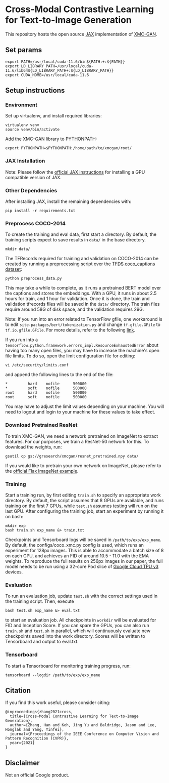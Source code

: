 # Cross-Modal Contrastive Learning for Text-to-Image Generation

This repository hosts the open source [JAX](https://github.com/google/jax) implementation of [XMC-GAN](https://arxiv.org/abs/2101.04702).

## Set params
```
export PATH=/usr/local/cuda-11.6/bin${PATH:+:${PATH}}
export LD_LIBRARY_PATH=/usr/local/cuda-11.6/lib64${LD_LIBRARY_PATH+:${LD_LIBRARY_PATH}}
export CUDA_HOME=/usr/local/cuda-11.6
```

## Setup instructions

### Environment
Set up virtualenv, and install required libraries:
```
virtualenv venv
source venv/bin/activate
```

Add the XMC-GAN library to PYTHONPATH:
```
export PYTHONPATH=$PYTHONPATH:/home/path/to/xmcgan/root/
```

### JAX Installation
Note: Please follow the [official JAX instructions](https://github.com/google/jax#pip-installation) for installing a GPU compatible version of JAX.

### Other Dependencies
After installing JAX, install the remaining dependencies with:
```
pip install -r requirements.txt
```

### Preprocess COCO-2014
To create the training and eval data, first start a directory. By default, the training scripts expect to save results in `data/` in the base directory.
```
mkdir data/
```

The TFRecords required for training and validation on COCO-2014 can be created by running a preprocessing script over the [TFDS coco_captions dataset](https://www.tensorflow.org/datasets/catalog/coco_captions):

```
python preprocess_data.py
```
This may take a while to complete, as it runs a pretrained BERT model over the captions and stores the embeddings. With a GPU, it runs in about 2.5 hours for train, and 1 hour for validation. Once it is done, the train and validation tfrecords files will be saved in the `data/` directory. The train files require around 58G of disk space, and the validation requires 29G.

Note: If you run into an error related to TensorFlow gfile, one workaround is to edit `site-packages/bert/tokenization.py` and change `tf.gfile.GFile` to `tf.io.gfile.GFile`. For more details, refer to the following [link](https://github.com/google-research/bert/issues/1133#issuecomment-703818257).

If you run into a `tensorflow.python.framework.errors_impl.ResourceExhaustedError` about having too many open files, you may have to increase the machine's open file limits. To do so, open the limit configuration file for editing:
```
vi /etc/security/limits.conf
```
and append the following lines to the end of the file:
```
*         hard    nofile      500000
*         soft    nofile      500000
root      hard    nofile      500000
root      soft    nofile      500000
```
You may have to adjust the limit values depending on your machine. You will need to logout and login to your machine for these values to take effect.


### Download Pretrained ResNet

To train XMC-GAN, we need a network pretrained on ImageNet to extract features. For our purposes, we train a ResNet-50 network for this. To download the weights, run:
```
gsutil cp gs://gresearch/xmcgan/resnet_pretrained.npy data/
```
If you would like to pretrain your own network on ImageNet, please refer to the [official Flax ImageNet example](https://github.com/google/flax/tree/master/examples/imagenet).


### Training

Start a training run, by first editing `train.sh` to specify an appropriate work directory. By default, the script assumes that 8 GPUs are available, and runs training on the first 7 GPUs, while `test.sh` assumes testing will run on the last GPU.
After configuring the training job, start an experiment by running it on bash:
```
mkdir exp
bash train.sh exp_name &> train.txt
```

Checkpoints and Tensorboard logs will be saved in `/path/to/exp/exp_name`. By default, the configs/coco_xmc.py config is used, which runs an experiment for 128px images. This is able to accommodate a batch size of 8 on each GPU, and achieves an FID of around 10.5 - 11.0 with the EMA weights. To reproduce the full results on 256px images in our paper, the full model needs to be run using a 32-core Pod slice of [Google Cloud TPU v3](https://cloud.google.com/tpu) devices.

### Evaluation

To run an evaluation job, update `test.sh` with the correct settings used in the training script. Then, execute
```
bash test.sh exp_name &> eval.txt
```
to start an evaluation job. All checkpoints in `workdir` will be evaluated for FID and Inception Score. If you can spare the GPUs, you can also run `train.sh` and `test.sh` in parallel, which will continuously evaluate new checkpoints saved into the work directory. Scores will be written to Tensorboard and output to eval.txt.

### Tensorboard

To start a Tensorboard for monitoring training progress, run:
```
tensorboard --logdir /path/to/exp/exp_name
```

## Citation

If you find this work useful, please consider citing:

```
@inproceedings{zhang2021cross,
  title={Cross-Modal Contrastive Learning for Text-to-Image Generation},
  author={Zhang, Han and Koh, Jing Yu and Baldridge, Jason and Lee, Honglak and Yang, Yinfei},
  journal={Proceedings of the IEEE Conference on Computer Vision and Pattern Recognition (CVPR)},
  year={2021}
}
```


## Disclaimer

Not an official Google product.


